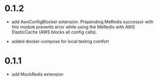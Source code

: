 # 0.1.2
* add AwsConfigBlocker extension. Prepending MeRedis successor with this module 
prevents error while using the MeRedis with AWS ElasticCache (AWS blocks all config calls).

* added docker-compose for local testing comfort 

# 0.1.1
* add MockRedis extension 